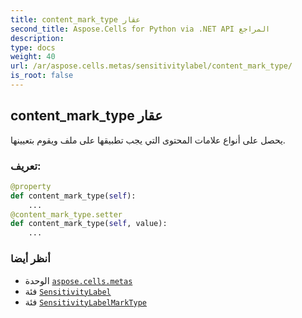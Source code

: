 ```yaml
---
title: content_mark_type عقار
second_title: Aspose.Cells for Python via .NET API المراجع
description:
type: docs
weight: 40
url: /ar/aspose.cells.metas/sensitivitylabel/content_mark_type/
is_root: false
---
```

##  content_mark_type عقار

يحصل على أنواع علامات المحتوى التي يجب تطبيقها على ملف ويقوم بتعيينها.
###  تعريف:
```python
@property
def content_mark_type(self):
    ...
@content_mark_type.setter
def content_mark_type(self, value):
    ...
```

###  أنظر أيضا
* الوحدة [`aspose.cells.metas`](../../)
* فئة [`SensitivityLabel`](/cells/python-net/ar/aspose.cells.metas/sensitivitylabel)
* فئة [`SensitivityLabelMarkType`](/cells/python-net/ar/aspose.cells.metas/sensitivitylabelmarktype)
